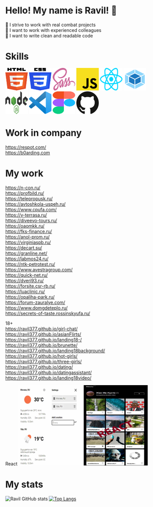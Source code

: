 # Hello! My name is Ravil! 👋 

👊 I strive to work with real combat projects
<br>
👑 I want to work with experienced colleagues
<br>
📝 I want to write clean and readable code

# Skills
<img src="https://github.com/Ravil377/Ravil377/blob/main/assets/html-5.svg" width="70" height="70">   <img src="https://github.com/Ravil377/Ravil377/blob/main/assets/css-3.svg" width="70" height="70">   <img src="https://github.com/Ravil377/Ravil377/blob/main/assets/sass.svg" width="70" height="70">   <img src="https://github.com/Ravil377/Ravil377/blob/main/assets/javascript.svg" width="70" height="70">   <img src="https://github.com/Ravil377/Ravil377/blob/main/assets/react.svg" width="70" height="70">   <img src="https://github.com/Ravil377/Ravil377/blob/main/assets/webpack.svg" width="70" height="70">   <img src="https://github.com/Ravil377/Ravil377/blob/main/assets/nodejs.svg" width="70" height="70">   <img src="https://github.com/Ravil377/Ravil377/blob/main/assets/visual-studio-code.svg" width="70" height="70">   <img src="https://github.com/Ravil377/Ravil377/blob/main/assets/figma.svg" width="70" height="70">   <img src="https://github.com/Ravil377/Ravil377/blob/main/assets/github-icon.svg" width="70" height="70">

# Work in company
https://respot.com/<br>
https://b0arding.com

# My work
https://n-con.ru/<br>
https://profbild.ru/<br>
https://telepropusk.ru/<br>
https://avtoshkola-uspeh.ru/<br>
https://www.cpufa.com/<br>
https://v-terrasa.ru/<br>
https://diveevo-tours.ru/<br>
https://oaomkk.ru/<br>
https://fks-finance.ru/<br>
https://anol-prom.ru/<br>
https://virginiaspb.ru/<br>
https://decart.su/<br>
https://granline.net/<br>
https://labmos24.ru/<br>
https://ntk-petrotest.ru/<br>
https://www.avestragroup.com/<br>
https://quick-net.ru/<br>
https://dveri93.ru/<br>
https://forsite.csr-rb.ru/<br>
https://luaclinic.ru/<br>
https://opaliha-park.ru/<br>
https://forum-zauralye.com/<br>
https://www.domgdeteplo.ru/<br>
https://secrets-of-taste.rossinskyufa.ru/

18+<br>
https://ravil377.github.io/girl-chat/<br>
https://ravil377.github.io/asianFlirts/<br>
https://ravil377.github.io/landing18-/<br>
https://ravil377.github.io/brunette/<br>
https://ravil377.github.io/landing18background/<br>
https://ravil377.github.io/hot-girls/<br>
https://ravil377.github.io/three-girls/<br>
https://ravil377.github.io/dating/<br>
https://ravil377.github.io/datingassistant/<br>
https://ravil377.github.io/landing18video/<br>

React
<a href="https://ravil377.github.io/react-weather-api/"><img src="https://github.com/Ravil377/react-weather-api/blob/main/assets/3.jpg" width="200" height="250"></a>
<a href="https://github.com/Ravil377/mesto-react"><img src="https://github.com/Ravil377/Ravil377/blob/main/assets/4.jpg" width="200" height="250" alt="React"></a>

# My stats
![Ravil GitHub stats](https://github-readme-stats.vercel.app/api?username=Ravil377&show_icons=true&theme=radical)  [![Top Langs](https://github-readme-stats.vercel.app/api/top-langs/?username=anuraghazra&layout=compact)](https://github.com/Ravil377/github-readme-stats)
